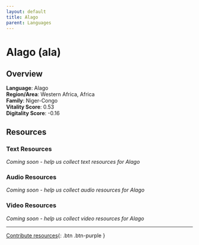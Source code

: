 ```yaml
---
layout: default
title: Alago
parent: Languages
---
```


# Alago (ala)

## Overview

**Language**: Alago  
**Region/Area**: Western Africa, Africa  
**Family**: Niger-Congo  
**Vitality Score**: 0.53  
**Digitality Score**: -0.16  

## Resources

### Text Resources
*Coming soon - help us collect text resources for Alago*

### Audio Resources
*Coming soon - help us collect audio resources for Alago*

### Video Resources
*Coming soon - help us collect video resources for Alago*

---

[Contribute resources](https://fairtrain.github.io/){: .btn .btn-purple }
